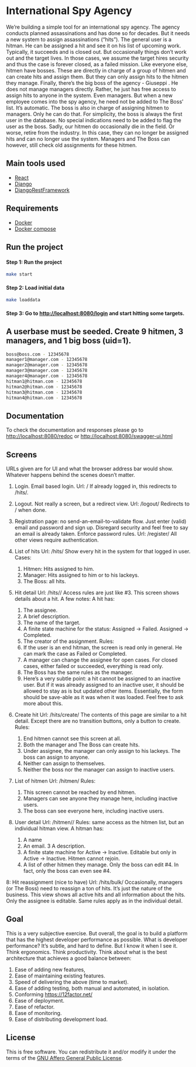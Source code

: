 # International Spy Agency

We’re building a simple tool for an international spy agency. The agency conducts
planned assassinations and has done so for decades. But it needs a new system
to assign assassinations (“hits”).
The general user is a hitman. He can be assigned a hit and see it on his list of
upcoming work. Typically, it succeeds and is closed out. But occasionally things
don’t work out and the target lives. In those cases, we assume the target hires
security and thus the case is forever closed, as a failed mission.
Like everyone else, hitmen have bosses. These are directly in charge of a group
of hitmen and can create hits and assign them. But they can only assign hits
to the hitmen they manage.
Finally, there’s the big boss of the agency - Giuseppi . He does not manage managers directly. Rather, he just has free access to assign hits to anyone in the system. Even managers.
But when a new employee comes into the spy agency, he need not be added to The Boss’
list. It’s automatic.
The boss is also in charge of assigning hitmen to managers. Only he can do that.
For simplicity, the boss is always the first user in the database. No special
indications need to be added to flag the user as the boss.
Sadly, our hitmen do occasionally die in the field. Or worse, retire from the industry.
In this case, they can no longer be assigned hits and can no longer use the system.
Managers and The Boss can however, still check old assignments for these hitmen.

## Main tools used

- [React](https://react-bootstrap.github.io/)
- [Django](https://www.djangoproject.com/)
- [DjangoRestFramework](https://www.django-rest-framework.org/)

## Requirements

- [Docker](https://www.docker.com/)
- [Docker compose](https://docs.docker.com/compose/)

## Run the project

#### Step 1: Run the project

```bash
make start
```

#### Step 2: Load initial data

```bash
make loaddata
```

#### Step 3: Go to [http://localhost:8080/login](http://localhost:8080/login) and start hitting some targets.

##  A userbase must be seeded. Create 9 hitmen, 3 managers, and 1 big boss (uid=1).

```bash
boss@boss.com - 12345678
manager1@manager.com - 12345678
manager2@manager.com - 12345678
manager3@manager.com - 12345678
manager4@manager.com - 12345678
hitman1@hitman.com - 12345678
hitman2@hitman.com - 12345678
hitman3@hitman.com - 12345678
hitman4@hitman.com - 12345678
```

## Documentation

To check the documentation and responses please go to [http://localhost:8080/redoc](http://localhost:8080/redoc) or [http://localhost:8080/swagger-ui.html](http://localhost:8080/swagger-ui.html)

## Screens

URLs given are for UI and what the browser address bar would show. Whatever happens behind the scenes doesn’t matter.
1. Login. Email based login.
Url: /
If already logged in, this redirects to /hits/.
2. Logout. Not really a screen, but a redirect view.
Url: /logout/
Redirects to / when done.
3. Registration page: no send-an-email-to-validate flow. Just enter (valid) email and password and sign up. Disregard security and feel free to say an email is already
taken. Enforce password rules.
Url: /register/
All other views require authentication.
4. List of hits
Url: /hits/
Show every hit in the system for that logged in user. Cases:
   1. Hitmen: Hits assigned to him.
   2. Manager: Hits assigned to him or to his lackeys.
   3. The Boss: all hits.

5. Hit detail
Url: /hits/<id>/
Access rules are just like #3. This screen shows details about a hit. A few notes:
A hit has:
   1. The assignee.
   2. A brief description.
   3. The name of the target.
   4. A finite state machine for the status: Assigned -> Failed. Assigned -> Completed.
   5. The creator of the assignment.
   Rules:
   6. If the user is an end hitman, the screen is read only in general. He can mark the case as Failed or Completed.
   7. A manager can change the assignee for open cases. For closed cases, either failed or succeeded, everything is read only.
   8. The Boss has the same rules as the manager.
   9. Here’s a very subtle point: a hit cannot be assigned to an inactive user. But if it was already assigned to an inactive user, it should be allowed to stay as is but updated other items.
   Essentially, the form should be save-able as it was when it was loaded. Feel free to ask more about this.
6. Create hit
Url: /hits/create/
The contents of this page are similar to a hit detail. Except there are no transition buttons, only a button to create.
Rules:
   1. End hitmen cannot see this screen at all.
   2. Both the manager and The Boss can create hits.
   3. Under assignee, the manager can only assign to his lackeys. The boss can assign to anyone.
   4. Neither can assign to themselves.
   5. Neither the boss nor the manager can assign to inactive users.
7. List of hitmen
Url: /hitmen/
Rules:
   1. This screen cannot be reached by end hitmen.
   2. Managers can see anyone they manage here, including inactive users.
   3. The boss can see everyone here, including inactive users.
8. User detail
Url: /hitmen/<id>/
Rules: same access as the hitmen list, but an individual hitman view.
A hitman has:
   1. A name
   2. An email.
   3 A description.
   3. A finite state machine for Active -> Inactive. Editable but only in Active -> Inactive. Hitmen cannot rejoin.
   4. A list of other hitmen they manage.
   Only the boss can edit #4. In fact, only the boss can even see #4.

8: Hit reassignment (nice to have)
Url: /hits/bulk/
Occasionally, managers (or The Boss) need to reassign a ton of hits. It’s just the nature of the business.
This view shows all active hits and all information about the hits. Only the assignee is editable.
Same rules apply as in the individual detail.

## Goal

This is a very subjective exercise. But overall, the goal is to build a platform that has the highest developer performance as possible. What is developer performance? It’s subtle, and hard to define. But I know
it when I see it. Think ergonomics. Think productivity.
Think about what is the best architecture that achieves a good balance between:
1. Ease of adding new features,
2. Ease of maintaining existing features.
3. Speed of delivering the above (time to market).
4. Ease of adding testing, both manual and automated, in isolation.
5. Conforming https://12factor.net/
6. Ease of deployment.
7. Ease of refactor.
8. Ease of monitoring.
9. Ease of distributing development load.

## License

This is free software. You can redistribute it and/or modify it under the terms of the [GNU Affero General Public License](https://www.gnu.org/licenses/agpl.html).


